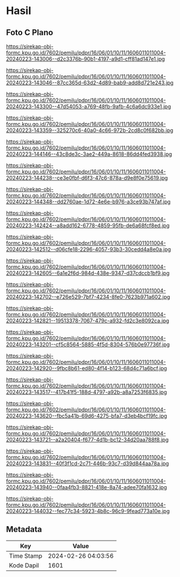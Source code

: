 # Hasil

## Foto C Plano

https://sirekap-obj-formc.kpu.go.id/7602/pemilu/pdpr/16/06/01/10/11/1606011011004-20240223-143006--d2c3376b-90b1-4197-a9d1-cff81ad147e1.jpg

https://sirekap-obj-formc.kpu.go.id/7602/pemilu/pdpr/16/06/01/10/11/1606011011004-20240223-143046--87cc365d-63d2-4d89-bab9-add8d721e243.jpg

https://sirekap-obj-formc.kpu.go.id/7602/pemilu/pdpr/16/06/01/10/11/1606011011004-20240223-143300--47d54053-a769-48fb-9afb-4c6a6dc933e1.jpg

https://sirekap-obj-formc.kpu.go.id/7602/pemilu/pdpr/16/06/01/10/11/1606011011004-20240223-143359--325270c6-40a0-4c66-972b-2cd8c0f682bb.jpg

https://sirekap-obj-formc.kpu.go.id/7602/pemilu/pdpr/16/06/01/10/11/1606011011004-20240223-144146--43c8de3c-3ae2-449a-8618-86dd4fed3938.jpg

https://sirekap-obj-formc.kpu.go.id/7602/pemilu/pdpr/16/06/01/10/11/1606011011004-20240223-144238--ce3e0fbf-d6f3-47c6-878a-d9e8f0e75619.jpg

https://sirekap-obj-formc.kpu.go.id/7602/pemilu/pdpr/16/06/01/10/11/1606011011004-20240223-144348--dd2760ae-1d72-4e6e-b976-a3ce93b747af.jpg

https://sirekap-obj-formc.kpu.go.id/7602/pemilu/pdpr/16/06/01/10/11/1606011011004-20240223-142424--a8add162-6778-4859-95fb-de6a68fcf8ed.jpg

https://sirekap-obj-formc.kpu.go.id/7602/pemilu/pdpr/16/06/01/10/11/1606011011004-20240223-142512--d06cfe18-2296-4057-93b3-30cedd4a8e0a.jpg

https://sirekap-obj-formc.kpu.go.id/7602/pemilu/pdpr/16/06/01/10/11/1606011011004-20240223-142605--6a1e2f6d-984d-438e-9347-d37cdccb1bf9.jpg

https://sirekap-obj-formc.kpu.go.id/7602/pemilu/pdpr/16/06/01/10/11/1606011011004-20240223-142702--e726e529-7bf7-4234-8fe0-7623b971a602.jpg

https://sirekap-obj-formc.kpu.go.id/7602/pemilu/pdpr/16/06/01/10/11/1606011011004-20240223-142821--19513378-7067-479c-a932-fd2c3e8092ca.jpg

https://sirekap-obj-formc.kpu.go.id/7602/pemilu/pdpr/16/06/01/10/11/1606011011004-20240223-143201--cf5c8564-5885-4f5d-8304-576b0e97736f.jpg

https://sirekap-obj-formc.kpu.go.id/7602/pemilu/pdpr/16/06/01/10/11/1606011011004-20240223-142920--9fbc8b61-ed80-4f14-b123-68d4c71a6bcf.jpg

https://sirekap-obj-formc.kpu.go.id/7602/pemilu/pdpr/16/06/01/10/11/1606011011004-20240223-143517--417b41f5-188d-4797-a92b-a8a7253f6835.jpg

https://sirekap-obj-formc.kpu.go.id/7602/pemilu/pdpr/16/06/01/10/11/1606011011004-20240223-143620--fbc5a41b-69d6-4275-bfa7-d3eb4bcf19fc.jpg

https://sirekap-obj-formc.kpu.go.id/7602/pemilu/pdpr/16/06/01/10/11/1606011011004-20240223-143721--a2a20404-f677-4d1b-bc12-34d20aa788f8.jpg

https://sirekap-obj-formc.kpu.go.id/7602/pemilu/pdpr/16/06/01/10/11/1606011011004-20240223-143831--40f3f1cd-2c71-446b-93c7-d39d844aa78a.jpg

https://sirekap-obj-formc.kpu.go.id/7602/pemilu/pdpr/16/06/01/10/11/1606011011004-20240223-143940--0faa4fb3-8821-418e-8a74-adee70fa1632.jpg

https://sirekap-obj-formc.kpu.go.id/7602/pemilu/pdpr/16/06/01/10/11/1606011011004-20240223-144032--fec77c34-5923-4b8c-96c9-9fead773a10e.jpg


## Metadata

| Key        | Value               |
| ---------- | ------------------- |
| Time Stamp | 2024-02-26 04:03:56 |
| Kode Dapil | 1601                |



